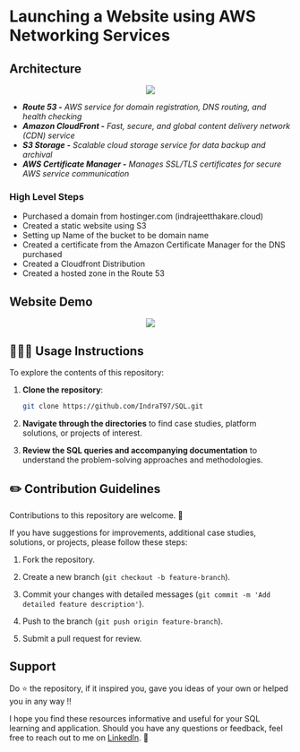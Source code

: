 # Launching a Website using AWS Networking Services

## Architecture

<p align="center">
  <img src="https://github.com/IndraT97/launched-Website-using-AWS-Services/blob/master/Architecture.png">
</p>

* ***Route 53 -*** *AWS service for domain registration, DNS routing, and health checking*
* ***Amazon CloudFront -*** *Fast, secure, and global content delivery network (CDN) service*
* ***S3 Storage -*** *Scalable cloud storage service for data backup and archival*
* ***AWS Certificate Manager -*** *Manages SSL/TLS certificates for secure AWS service communication*

### High Level Steps

- Purchased a domain from hostinger.com (indrajeetthakare.cloud)
- Created a static website using S3
- Setting up Name of the bucket to be domain name
- Created a certificate from the Amazon Certificate Manager for the DNS purchased
- Created a Cloudfront Distribution
- Created a hosted zone in the Route 53

## Website Demo

<p align="center">
  <img src="https://github.com/IndraT97/launched-Website-using-AWS-Services/blob/master/Website.png">
</p>


## 👩🏻‍💻 Usage Instructions

To explore the contents of this repository:

1. **Clone the repository**:

    ```sh
    git clone https://github.com/IndraT97/SQL.git
    ```

2. **Navigate through the directories** to find case studies, platform solutions, or projects of interest.

3. **Review the SQL queries and accompanying documentation** to understand the problem-solving approaches and methodologies.


## ✏️ Contribution Guidelines

Contributions to this repository are welcome. 🚀

If you have suggestions for improvements, additional case studies, solutions, or projects, please follow these steps:

1. Fork the repository.

2. Create a new branch (`git checkout -b feature-branch`).

3. Commit your changes with detailed messages (`git commit -m 'Add detailed feature description'`).

4. Push to the branch (`git push origin feature-branch`).

5. Submit a pull request for review.

## Support

Do ⭐ the repository, if it inspired you, gave you ideas of your own or helped you in any way !!

I hope you find these resources informative and useful for your SQL learning and application. Should you have any questions or feedback, feel free to reach out to me on [LinkedIn](https://www.linkedin.com/in/i97/). 🙌
